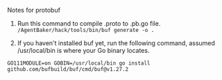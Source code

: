 Notes for protobuf

1. Run this command to compile .proto to .pb.go file.
```/AgentBaker/hack/tools/bin/buf generate -o .```

1. If you haven't installed buf yet, run the following command, assumed /usr/local/bin is where your Go binary locates.

```GO111MODULE=on GOBIN=/usr/local/bin go install github.com/bufbuild/buf/cmd/buf@v1.27.2```